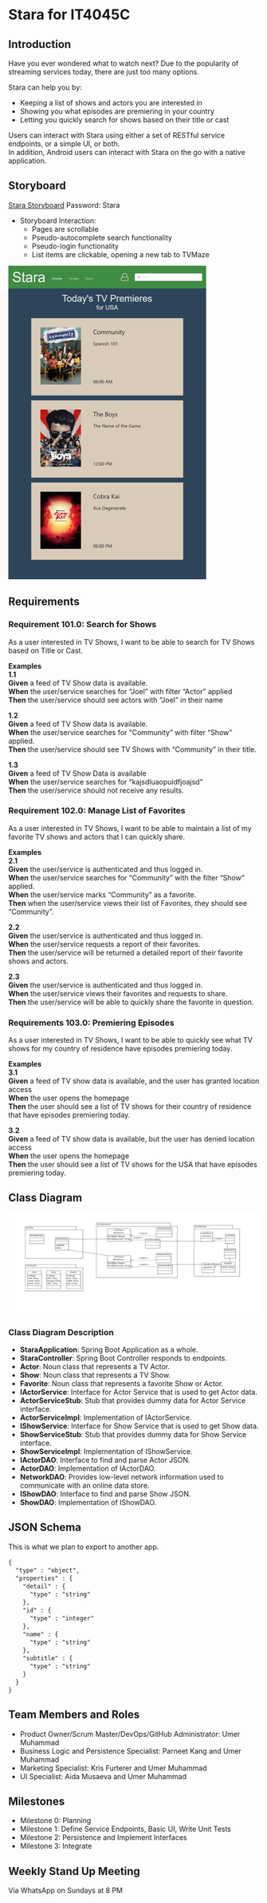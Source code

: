 # Stara for IT4045C

## Introduction  

Have you ever wondered what to watch next?
Due to the popularity of streaming services today, there are just too many options.  

Stara can help you by:
- Keeping a list of shows and actors you are interested in
- Showing you what episodes are premiering in your country
- Letting you quickly search for shows based on their title or cast

Users can interact with Stara using either a set of RESTful service endpoints, or a simple UI, or both.  
In addition, Android users can interact with Stara on the go with a native application.

## Storyboard  
[Stara Storyboard](https://rwhf87.axshare.com) Password: Stara 
- Storyboard Interaction:  
  - Pages are scrollable
  - Pseudo-autocomplete search functionality
  - Pseudo-login functionality
  - List items are clickable, opening a new tab to TVMaze

![Stara Storyboard Preview](assets/readme/storyboard_preview_small.png)

## Requirements  

### Requirement 101.0: Search for Shows  
As a user interested in TV Shows, I want to be able to search for TV Shows based on Title or Cast.

**Examples**  
**1.1**  
**Given** a feed of TV Show data is available.  
**When** the user/service searches for “Joel” with filter “Actor” applied  
**Then** the user/service should see actors with “Joel” in their name  

**1.2**   
**Given** a feed of TV Show data is available.  
**When** the user/service searches for “Community” with filter “Show” applied.  
**Then** the user/service should see TV Shows with “Community” in their title.  

**1.3**  
**Given** a feed of TV Show Data is available  
**When** the user/service searches for “kajsdluaopuidfjoajsd”  
**Then** the user/service should not receive any results.  

### Requirement 102.0: Manage List of Favorites
As a user interested in TV Shows, I want to be able to maintain a list of my favorite TV shows and actors that I can quickly share.

**Examples**  
**2.1**  
**Given** the user/service is authenticated and thus logged in.  
**When** the user/service searches for “Community” with the filter “Show” applied.  
**When** the user/service marks “Community” as a favorite.  
**Then** when the user/service views their list of Favorites, they should see “Community”.  

**2.2**  
**Given** the user/service is authenticated and thus logged in.  
**When** the user/service requests a report of their favorites.  
**Then** the user/service will be returned a detailed report of their favorite shows and actors.  

**2.3**  
**Given** the user/service is authenticated and thus logged in.  
**When** the user/service views their favorites and requests to share.  
**Then** the user/service will be able to quickly share the favorite in question.  

### Requirements 103.0: Premiering Episodes
As a user interested in TV Shows, I want to be able to quickly see what TV shows for my country of residence have episodes premiering today.

**Examples**  
**3.1**  
**Given** a feed of TV show data is available, and the user has granted location access  
**When** the user opens the homepage  
**Then** the user should see a list of TV shows for their country of residence that have episodes premiering today.  

**3.2**  
**Given** a feed of TV show data is available, but the user has denied location access  
**When** the user opens the homepage  
**Then** the user should see a list of TV shows for the USA that have episodes premiering today.  

## Class Diagram  
![Class Diagram UML](assets/readme/uml.png)  

### Class Diagram Description  

- **StaraApplication**: Spring Boot Application as a whole.  
- **StaraController**: Spring Boot Controller responds to endpoints.  
- **Actor**: Noun class that represents a TV Actor.  
- **Show**: Noun class that represents a TV Show.  
- **Favorite**: Noun class that represents a favorite Show or Actor.  
- **IActorService**: Interface for Actor Service that is used to get Actor data.  
- **ActorServiceStub**: Stub that provides dummy data for Actor Service interface.  
- **ActorServiceImpl**: Implementation of IActorService.  
- **IShowService**: Interface for Show Service that is used to get Show data.  
- **ShowServiceStub**: Stub that provides dummy data for Show Service interface.  
- **ShowServiceImpl**: Implementation of IShowService.  
- **IActorDAO**: Interface to find and parse Actor JSON.  
- **ActorDAO**: Implementation of IActorDAO.  
- **NetworkDAO**: Provides low-level network information used to communicate with an online data store.  
- **IShowDAO**: Interface to find and parse Show JSON.  
- **ShowDAO**: Implementation of IShowDAO.  

## JSON Schema
This is what we plan to export to another app.

    {
      "type" : "object",
      "properties" : {
        "detail" : {
          "type" : "string"
        },
        "id" : {
          "type" : "integer"
        },
        "name" : {
          "type" : "string"
        },
        "subtitle" : {
          "type" : "string"
        }
      }
    }

## Team Members and Roles
- Product Owner/Scrum Master/DevOps/GitHub Administrator: Umer Muhammad
- Business Logic and Persistence Specialist: Parneet Kang and Umer Muhammad
- Marketing Specialist: Kris Furterer and Umer Muhammad
- UI Specialist: Aida Musaeva and Umer Muhammad

## Milestones
- Milestone 0: Planning
- Milestone 1: Define Service Endpoints, Basic UI, Write Unit Tests
- Milestone 2: Persistence and Implement Interfaces
- Milestone 3: Integrate
 
## Weekly Stand Up Meeting
Via WhatsApp on Sundays at 8 PM
